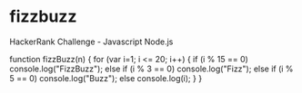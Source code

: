# fizzbuzz
HackerRank Challenge - Javascript Node.js

function fizzBuzz(n) {
  for (var i=1; i <= 20; i++)
  {
      if (i % 15 == 0)
          console.log("FizzBuzz");
      else if (i % 3 == 0)
          console.log("Fizz");
      else if (i % 5 == 0)
          console.log("Buzz");
      else
          console.log(i);
  }
 }
